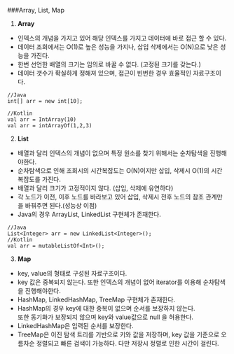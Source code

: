 ###Array, List, Map

1. **Array**
- 인덱스의 개념을 가지고 있어 해당 인덱스를 가지고 데이터에 바로 접근 할 수 있다.
- 데이터 조회에서는 O(1)로 높은 성능을 가지나, 삽입 삭제에서는 O(N)으로 낮은 성능을 가진다.
- 한번 선언한 배열의 크기는 임의로 바꿀 수 없다. (고정된 크기를 갖는다.)
- 데이터 갯수가 확실하게 정해져 있으며, 접근이 빈번한 경우 효율적인 자료구조이다.

```aidl
//Java
int[] arr = new int[10];

//Kotlin
val arr = IntArray(10)
val arr = intArrayOf(1,2,3)
```
2. **List**
- 배열과 달리 인덱스의 개념이 없으며 특정 원소를 찾기 위해서는 순차탐색을 진행해야한다.
- 순차탐색으로 인해 조회시의 시간복잡도는 O(N)이지만 삽입, 삭제시 O(1)의 시간 복잡도를 가진다.
- 배열과 달리 크기가 고정적이지 않다. (삽입, 삭제에 유연하다)
- 각 노드가 이전, 이후 노드를 바라보고 있어 삽입, 삭제시 전후 노드의 참조 관계만을 바꿔주면 된다.(성능상 이점)
- Java의 경우 ArrayList, LinkedList 구현체가 존재한다.
```aidl
//Java
List<Integer> arr = new LinkedList<Integer>();
//Kotlin
val arr = mutableListOf<Int>();
```
3. **Map**
- key, value의 형태로 구성된 자료구조이다.
- key 값은 중복되지 않는다. 또한 인덱스의 개념이 없어 iterator를 이용해 순차탐색을 진행해야한다.
- HashMap, LinkedHashMap, TreeMap 구현체가 존재한다.
- HashMap의 경우 key에 대한 중복이 없으며 순서를 보장하지 않는다.  
또한 동기화가 보장되지 않으며 key와 value값으로 null 을 허용한다.
- LinkedHashMap은 입력된 순서를 보장한다.
- TreeMap은 이진 탐색 트리를 기반으로 키와 값을 저장하며, key 값을 기준으로 오름차순 정렬되고 빠른 검색이 가능하다. 다만 저장시 정렬로 인한 시간이 걸린다.